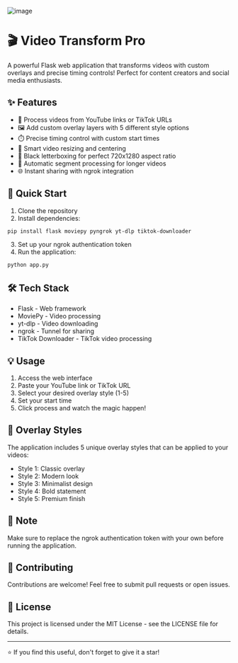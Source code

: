 ![image](https://github.com/user-attachments/assets/ac69652f-cc78-4ee5-a383-d9e6e8680826)
# 🎬 Video Transform Pro

A powerful Flask web application that transforms videos with custom overlays and precise timing controls! Perfect for content creators and social media enthusiasts.

## ✨ Features

* 🎯 Process videos from YouTube links or TikTok URLs
* 🖼️ Add custom overlay layers with 5 different style options
* ⏱️ Precise timing control with custom start times
* 📏 Smart video resizing and centering
* 🎨 Black letterboxing for perfect 720x1280 aspect ratio
* 🔄 Automatic segment processing for longer videos
* 🌐 Instant sharing with ngrok integration

## 🚀 Quick Start

1. Clone the repository
2. Install dependencies:
```bash
pip install flask moviepy pyngrok yt-dlp tiktok-downloader
```

3. Set up your ngrok authentication token
4. Run the application:
```bash
python app.py
```

## 🛠️ Tech Stack

* Flask - Web framework
* MoviePy - Video processing
* yt-dlp - Video downloading
* ngrok - Tunnel for sharing
* TikTok Downloader - TikTok video processing

## 💡 Usage

1. Access the web interface
2. Paste your YouTube link or TikTok URL
3. Select your desired overlay style (1-5)
4. Set your start time
5. Click process and watch the magic happen!

## 🎨 Overlay Styles

The application includes 5 unique overlay styles that can be applied to your videos:
* Style 1: Classic overlay
* Style 2: Modern look
* Style 3: Minimalist design
* Style 4: Bold statement
* Style 5: Premium finish

## 📝 Note

Make sure to replace the ngrok authentication token with your own before running the application.

## 🤝 Contributing

Contributions are welcome! Feel free to submit pull requests or open issues.

## 📄 License

This project is licensed under the MIT License - see the LICENSE file for details.

---
⭐ If you find this useful, don't forget to give it a star!
